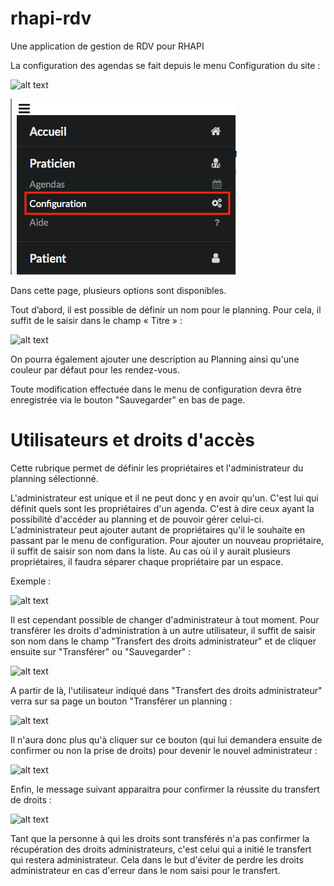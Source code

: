 # rhapi-rdv
Une application de gestion de RDV pour RHAPI

La configuration des agendas se fait depuis le menu Configuration du site : 

![alt text](https://image.noelshack.com/fichiers/2018/15/5/1523621501-capture-d-ecran-2018-04-13-a-14-11-00.png)

![alt text](images/1523621501-capture-d-ecran-2018-04-13-a-14-11-00.png)

Dans cette page, plusieurs options sont disponibles.

Tout d’abord, il est possible de définir un nom pour le planning. 
Pour cela, il suffit de le saisir dans le champ « Titre » :

![alt text](https://image.noelshack.com/fichiers/2018/15/5/1523621170-capture-d-ecran-2018-04-10-a-16-35-16.png)


On pourra également ajouter une description au Planning ainsi qu'une couleur par défaut pour les rendez-vous.

Toute modification effectuée dans le menu de configuration devra être enregistrée via le bouton "Sauvegarder" en bas de page.

# Utilisateurs et droits d'accès

Cette rubrique permet de définir les propriétaires et l'administrateur du planning sélectionné.

L'administrateur est unique et il ne peut donc y en avoir qu'un.
C'est lui qui définit quels sont les propriétaires d'un agenda. C'est à dire ceux ayant la possibilité d'accéder au planning et de pouvoir gérer celui-ci.
L'administrateur peut ajouter autant de propriétaires qu'il le souhaite en passant par le menu de configuration.
Pour ajouter un nouveau propriétaire, il suffit de saisir son nom dans la liste. 
Au cas où il y aurait plusieurs propriétaires, il faudra séparer chaque propriétaire par un espace.

Exemple : 

![alt text](https://image.noelshack.com/fichiers/2018/15/5/1523621730-capture-d-ecran-2018-04-13-a-14-14-36.png)



Il est cependant possible de changer d'administrateur à tout moment.
Pour transférer les droits d'administration à un autre utilisateur, il suffit de saisir son nom dans le champ "Transfert des droits administrateur" et de cliquer ensuite sur "Transférer" ou "Sauvegarder" :

![alt text](https://image.noelshack.com/fichiers/2018/15/5/1523621959-capture-d-ecran-2018-04-13-a-14-18-45.png)


A partir de là, l'utilisateur indiqué dans "Transfert des droits administrateur" verra sur sa page un bouton "Transférer un planning :

![alt text](https://image.noelshack.com/fichiers/2018/15/5/1523622193-capture-d-ecran-2018-04-13-a-14-21-49.png)



Il n'aura donc plus qu'à cliquer sur ce bouton (qui lui demandera ensuite de confirmer ou non la prise de droits) pour devenir le nouvel administrateur :

![alt text](https://image.noelshack.com/fichiers/2018/15/5/1523622193-capture-d-ecran-2018-04-13-a-14-22-02.png)



Enfin, le message suivant apparaitra pour confirmer la réussite du transfert de droits :

![alt text](https://image.noelshack.com/fichiers/2018/15/5/1523622193-capture-d-ecran-2018-04-13-a-14-22-10.png)



Tant que la personne à qui les droits sont transférés n'a pas confirmer la récupération des droits administrateurs, c'est celui qui a initié le transfert qui restera administrateur. 
Cela dans le but d'éviter de perdre les droits administrateur en cas d'erreur dans le nom saisi pour le transfert.
